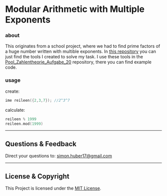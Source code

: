 # Modular Arithmetic with Multiple Exponents

### about
This originates from a school project, where we had to find prime factors of a huge number written with multible exponents. In [this repository](https://github.com/simonandreashuber/mame) you can just find the tools I created to solve my task. I use these tools in the [Pool_Zahlentheorie_Aufgabe_20](https://github.com/simonandreashuber/Pool_Zahlentheorie_Aufgabe_20) repository, there you can find example code.

### usage
create: 
```C++
ime reileen({2,3,7}); //2^3^7
```

calculate:
```C++
reileen % 1999
reileen.mod(1999)
```

---

## Questions & Feedback
Direct your questions to: simon.huber17@gmail.com

---

## License & Copyright
This Project is licensed under the [MIT License](LICENSE).
